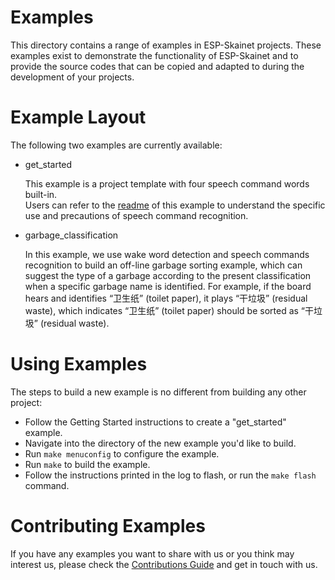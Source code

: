 # Examples

This directory contains a range of examples in ESP-Skainet projects. These examples exist to demonstrate the functionality of ESP-Skainet and to provide the source codes that can be copied and adapted to during the development of your projects.

# Example Layout

The following two examples are currently available:

- get_started

  This example is a project template with four speech command words built-in.  
 Users can refer to the [readme](./get_started/README.md) of this example to understand the specific use and precautions of speech command recognition.

- garbage_classification

  In this example, we use wake word detection and speech commands recognition to build an off-line garbage sorting example, which can suggest the type of a garbage according to the present classification when a specific garbage name is identified. For example, if the board hears and identifies “卫生纸” (toilet paper), it plays “干垃圾” (residual waste), which indicates “卫生纸” (toilet paper) should be sorted as “干垃圾” (residual waste).

# Using Examples

The steps to build a new example is no different from building any other project:

* Follow the Getting Started instructions to create a "get_started" example.
* Navigate into the directory of the new example you'd like to build.
* Run `make menuconfig` to configure the example.
* Run `make` to build the example.
* Follow the instructions printed in the log to flash, or run the `make flash` command.

# Contributing Examples

If you have any examples you want to share with us or you think may interest us, please check the [Contributions Guide](https://esp-idf.readthedocs.io/en/latest/contribute/index.html) and get in touch with us.